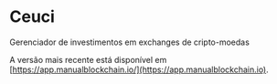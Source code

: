# Ceuci
Gerenciador de investimentos em exchanges de cripto-moedas

A versão mais recente está disponível em [https://app.manualblockchain.io/](https://app.manualblockchain.io).
